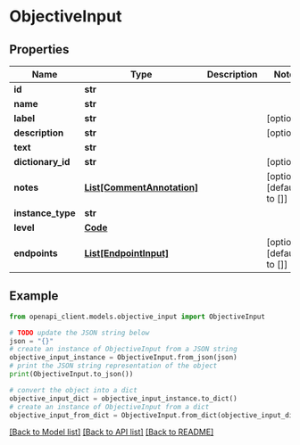 # ObjectiveInput


## Properties

Name | Type | Description | Notes
------------ | ------------- | ------------- | -------------
**id** | **str** |  | 
**name** | **str** |  | 
**label** | **str** |  | [optional] 
**description** | **str** |  | [optional] 
**text** | **str** |  | 
**dictionary_id** | **str** |  | [optional] 
**notes** | [**List[CommentAnnotation]**](CommentAnnotation.md) |  | [optional] [default to []]
**instance_type** | **str** |  | 
**level** | [**Code**](Code.md) |  | 
**endpoints** | [**List[EndpointInput]**](EndpointInput.md) |  | [optional] [default to []]

## Example

```python
from openapi_client.models.objective_input import ObjectiveInput

# TODO update the JSON string below
json = "{}"
# create an instance of ObjectiveInput from a JSON string
objective_input_instance = ObjectiveInput.from_json(json)
# print the JSON string representation of the object
print(ObjectiveInput.to_json())

# convert the object into a dict
objective_input_dict = objective_input_instance.to_dict()
# create an instance of ObjectiveInput from a dict
objective_input_from_dict = ObjectiveInput.from_dict(objective_input_dict)
```
[[Back to Model list]](../README.md#documentation-for-models) [[Back to API list]](../README.md#documentation-for-api-endpoints) [[Back to README]](../README.md)


